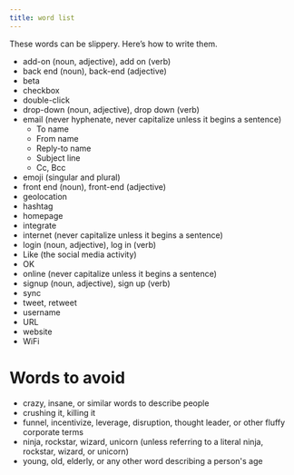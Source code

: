 ```yaml
---
title: word list
---
```


These words can be slippery. Here’s how to write them.

* add-on (noun, adjective), add on (verb)
* back end (noun), back-end (adjective)
* beta
* checkbox
* double-click
* drop-down (noun, adjective), drop down (verb)
* email (never hyphenate, never capitalize unless it begins a sentence)
  * To name
  * From name
  * Reply-to name
  * Subject line
  * Cc, Bcc
* emoji (singular and plural)
* front end (noun), front-end (adjective)
* geolocation
* hashtag
* homepage
* integrate
* internet (never capitalize unless it begins a sentence)
* login (noun, adjective), log in (verb)
* Like (the social media activity)
* OK
* online (never capitalize unless it begins a sentence)
* signup (noun, adjective), sign up (verb)
* sync
* tweet, retweet
* username
* URL
* website
* WiFi

# Words to avoid
* crazy, insane, or similar words to describe people
* crushing it, killing it
* funnel, incentivize, leverage, disruption, thought leader, or other fluffy corporate terms
* ninja, rockstar, wizard, unicorn (unless referring to a literal ninja, rockstar, wizard, or unicorn)
* young, old, elderly, or any other word describing a person's age
